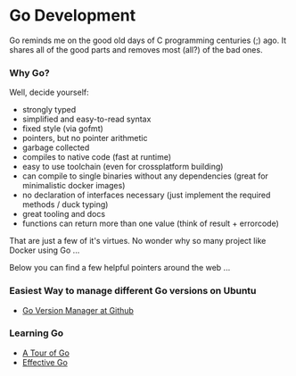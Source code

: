 # Go Development

Go reminds me on the good old days of C programming centuries (;) ago. It shares all of the good parts and removes most (all?) of the bad ones.

### Why Go?

Well, decide yourself:

  * strongly typed
  * simplified and easy-to-read syntax
  * fixed style (via gofmt)
  * pointers, but no pointer arithmetic
  * garbage collected
  * compiles to native code (fast at runtime)
  * easy to use toolchain (even for crossplatform building)
  * can compile to single binaries without any dependencies (great for minimalistic docker images)
  * no declaration of interfaces necessary (just implement the required methods / duck typing)
  * great tooling and docs
  * functions can return more than one value (think of result + errorcode)

That are just a few of it's virtues. No wonder why so many project like Docker using Go ...

Below you can find a few helpful pointers around the web ...


### Easiest Way to manage different Go versions on Ubuntu

  * [Go Version Manager at Github](https://github.com/moovweb/gvm)

### Learning Go

  * [A Tour of Go](http://tour.golang.org)
  * [Effective Go](http://golang.org/doc/effective_go.html)
